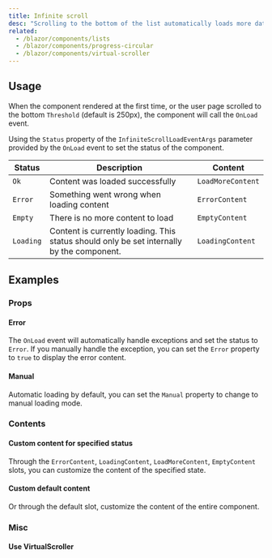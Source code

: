 ```yaml
---
title: Infinite scroll
desc: "Scrolling to the bottom of the list automatically loads more data."
related:
  - /blazor/components/lists
  - /blazor/components/progress-circular
  - /blazor/components/virtual-scroller
---
```


## Usage

When the component rendered at the first time, or the user page scrolled to the bottom `Threshold` (default is 250px),
the component will call the `OnLoad` event.

<masa-example file="Examples.components.infinite_scroll.Usage"></masa-example>

Using the `Status` property of the `InfiniteScrollLoadEventArgs` parameter provided by the `OnLoad` event to set the
status of the component.

| Status    | Description                                                                               | Content           |
|-----------|-------------------------------------------------------------------------------------------|-------------------|
| `Ok`      | Content was loaded successfully                                                           | `LoadMoreContent` |
| `Error`   | Something went wrong when loading content                                                 | `ErrorContent`    |
| `Empty`   | There is no more content to load                                                          | `EmptyContent`    |
| `Loading` | Content is currently loading. This status should only be set internally by the component. | `LoadingContent`  |

## Examples

### Props

#### Error

The `OnLoad` event will automatically handle exceptions and set the status to `Error`.
If you manually handle the exception, you can set the `Error` property to `true` to display the error content.

<masa-example file="Examples.components.infinite_scroll.Error"></masa-example>

#### Manual

Automatic loading by default, you can set the `Manual` property to change to manual loading mode.

<masa-example file="Examples.components.infinite_scroll.Manual"></masa-example>

### Contents

#### Custom content for specified status

Through the `ErrorContent`, `LoadingContent`, `LoadMoreContent`, `EmptyContent` slots, you can customize the content of
the specified state.

<masa-example file="Examples.components.infinite_scroll.CustomContent"></masa-example>

#### Custom default content

Or through the default slot, customize the content of the entire component.

<masa-example file="Examples.components.infinite_scroll.ChildContent"></masa-example>

### Misc

#### Use VirtualScroller

<masa-example file="Examples.components.infinite_scroll.VirtualScroller"></masa-example>


